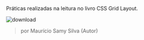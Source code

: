 Práticas realizadas na leitura no livro CSS Grid Layout.

![download](https://user-images.githubusercontent.com/23413093/50371280-bf105100-059e-11e9-9f80-47635b216d73.jpg)

> por Maurício Samy Silva (Autor)
